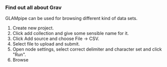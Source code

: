 


### Find out all about Grav

GLAMpipe can be used for browsing different kind of data sets.

1. Create new project.
2. Click add collection and give some sensible name for it.
3. Click Add source and choose File -> CSV.
4. Select file to upload and submit.
5. Open node settings, select correct delimiter and character set and click "Run".
6. Browse
